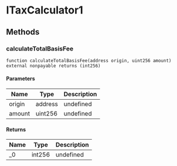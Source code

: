 # ITaxCalculator1









## Methods

### calculateTotalBasisFee

```solidity
function calculateTotalBasisFee(address origin, uint256 amount) external nonpayable returns (int256)
```





#### Parameters

| Name | Type | Description |
|---|---|---|
| origin | address | undefined |
| amount | uint256 | undefined |

#### Returns

| Name | Type | Description |
|---|---|---|
| _0 | int256 | undefined |




